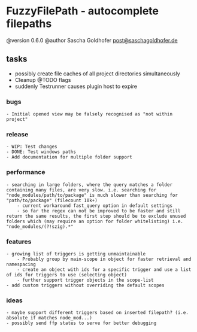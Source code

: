 # FuzzyFilePath - autocomplete filepaths

@version 0.6.0
@author Sascha Goldhofer <post@saschagoldhofer.de>

## tasks

- possibly create file caches of all project directories simultaneously
- Cleanup @TODO flags
- suddenly Testrunner causes plugin host to expire

### bugs

    - Initial opened view may be falsely recognised as "not within project"

### release

    - WIP: Test changes
    - DONE: Test windows paths
    - Add documentation for multiple folder support

### performance

    - searching in large folders, where the query matches a folder containing many files, are very slow. i.e. searching for "node_modules/path/to/package" is much slower than searching for "path/to/package" (filecount 10k+)
        - current workaround fast_query option in default settings
        - so far the regex can not be improved to be faster and still return the same results, the first step should be to exclude unused folders which (may require an option for folder whitelisting) i.e. "node_modules/(?!szig).*"

### features

    - growing list of triggers is getting unmaintainable
        - Probably group by main-scope in object for faster retrieval and namespacing
        - create an object with ids for a specific trigger and use a list of ids for triggers to use (selecting object)
        - further support trigger objects in the scope-list
    - add custom triggers without overriding the default scopes

### ideas

    - maybe support different triggers based on inserted filepath? (i.e. absolute if matches node_mod...)
    - possibly send ffp states to serve for better debugging
